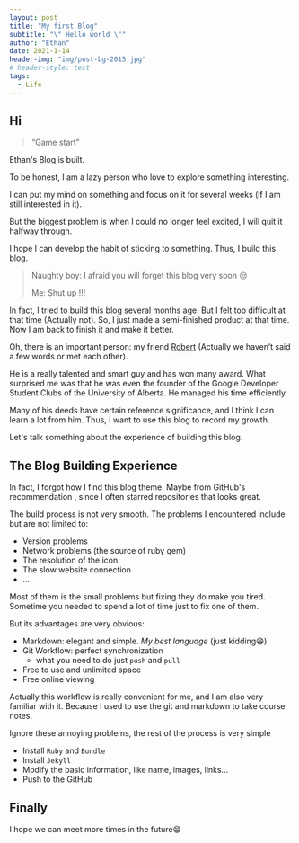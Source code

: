 ```yaml
---
layout: post
title: "My first Blog"
subtitle: "\" Hello world \""
author: "Ethan"
date: 2021-1-14
header-img: "img/post-bg-2015.jpg"
# header-style: text
tags:
  - Life
---
```

## Hi

> “Game start”

Ethan's Blog is built.

To be honest, I am a lazy person who love to explore something interesting.

I can put my mind on something and focus on it for several weeks (if I am still interested in it).

But the biggest problem is when I could no longer feel excited, I will quit it halfway through.

I hope I can develop the habit of sticking to something. Thus, I build this blog.

> Naughty boy: I afraid you will forget this blog very soon 😒
>
> Me: Shut up !!!

In fact, I tried to build this blog several months age. But I felt too difficult at that time (Actually not). So, I just made a semi-finished product at that time. Now I am back to finish it and make it better.

Oh, there is an important person: my friend [Robert](https://www.robertj1.com/) (Actually we haven’t said a few words or met each other).

He is a really talented and smart guy and has won many award. What surprised me was that he was even the founder of the Google Developer Student Clubs of the University of Alberta. He managed his time efficiently.

Many of his deeds have certain reference significance, and I think I can learn a lot from him. Thus, I want to use this blog to record my growth.

Let's talk something about the experience of building this blog.

## The Blog Building Experience

In fact, I forgot how I find this blog theme. Maybe from GitHub's recommendation , since I often starred repositories that looks great.

The build process is not very smooth. The problems I encountered include but are not limited to:

* Version problems
* Network problems (the source of ruby gem)
* The resolution of the icon
* The slow website connection
* ...

Most of them is the small problems but fixing they do make you tired. Sometime you needed to spend a lot of time just to fix one of them.

But its advantages are very obvious:

* Markdown: elegant and simple. *My best language* (just kidding😁)
* Git Workflow: perfect synchronization
  * what you need to do just `push` and `pull`
* Free to use and unlimited space
* Free online viewing

Actually this workflow is really convenient for me, and I am also very familiar with it.
Because I used to use the git and markdown to take course notes.

Ignore these annoying problems, the rest of the process is very simple

* Install `Ruby` and `Bundle`
* Install `Jekyll`
* Modify the basic information, like name, images, links...
* Push to the GitHub

## Finally

I hope we can meet more times in the future😁
